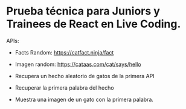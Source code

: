 # Prueba técnica para Juniors y Trainees de React en Live Coding.

APIs:

- Facts Random: https://catfact.ninja/fact

- Imagen random: https://cataas.com/cat/says/hello

- Recupera un hecho aleatorio de gatos de la primera API

- Recuperar la primera palabra del hecho

- Muestra una imagen de un gato con la primera palabra.